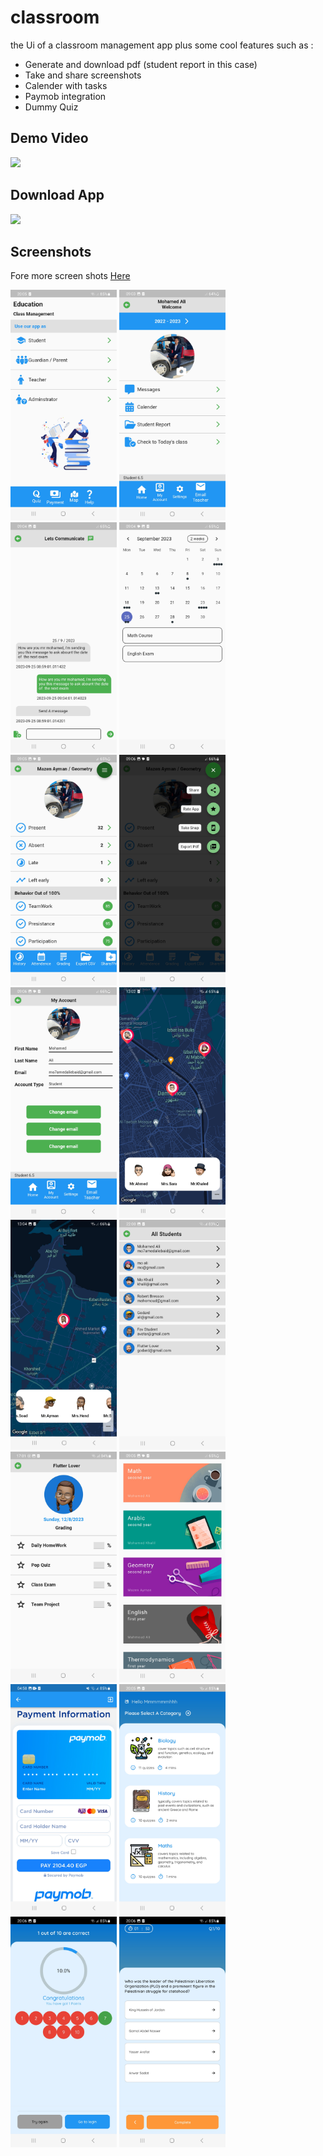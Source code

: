 # classroom

the Ui of a classroom management app plus some cool features such as :

- Generate and download pdf (student report in this case)
- Take and share screenshots
- Calender with tasks
- Paymob integration
- Dummy Quiz


## Demo Video
<a href="https://youtu.be/B4_Gnz6ooNA"><img src="https://upload.wikimedia.org/wikipedia/commons/thumb/e/e1/Logo_of_YouTube_%282015-2017%29.svg/2560px-Logo_of_YouTube_%282015-2017%29.svg.png" width="100"></img></a>

## Download App
<a href="https://github.com/mo7amedaliEbaid/classroom/releases/download/v1.0.0/classroom.apk"><img src="https://playerzon.com/asset/download.png" width="110"></img></a>


## Screenshots

Fore more screen shots [Here](https://github.com/mo7amedaliEbaid/classroom/blob/55ee297657de5732481c3ac6ce6be0d7d15cadb9/screenshots)

<p float="left">

   <img src="https://github.com/mo7amedaliEbaid/classroom/blob/cffc4bcfa283e6dfa8518928ce85ec33747e3a33/screenshots/onboarding.jpg" width="170" />
   <img src="https://github.com/mo7amedaliEbaid/classroom/blob/f4b376571e8d3b47a9f279b7bc2987c33a9df989/screenshots/Screenshot_20230925_090330.jpg" width="170" />
   <img src="https://github.com/mo7amedaliEbaid/classroom/blob/f4b376571e8d3b47a9f279b7bc2987c33a9df989/screenshots/Screenshot_20230925_090410.jpg" width="170" />
   <img src="https://github.com/mo7amedaliEbaid/classroom/blob/f4b376571e8d3b47a9f279b7bc2987c33a9df989/screenshots/Screenshot_20230925_090456.jpg" width="170" />
   <img src="https://github.com/mo7amedaliEbaid/classroom/blob/f4b376571e8d3b47a9f279b7bc2987c33a9df989/screenshots/Screenshot_20230925_090546.jpg" width="170" />
   <img src="https://github.com/mo7amedaliEbaid/classroom/blob/f4b376571e8d3b47a9f279b7bc2987c33a9df989/screenshots/Screenshot_20230925_090613.jpg" width="170" />
   <img src="https://github.com/mo7amedaliEbaid/classroom/blob/f4b376571e8d3b47a9f279b7bc2987c33a9df989/screenshots/Screenshot_20230925_090637.jpg" width="170" />
   <img src="https://github.com/mo7amedaliEbaid/classroom/blob/f4b376571e8d3b47a9f279b7bc2987c33a9df989/screenshots/Screenshot_20230925_130211.jpg" width="170" />
   <img src="https://github.com/mo7amedaliEbaid/classroom/blob/f4b376571e8d3b47a9f279b7bc2987c33a9df989/screenshots/Screenshot_20230925_130441.jpg" width="170" />
   <img src="https://github.com/mo7amedaliEbaid/classroom/blob/f4b376571e8d3b47a9f279b7bc2987c33a9df989/screenshots/Screenshot_20230925_220041.jpg" width="170" />
   <img src="https://github.com/mo7amedaliEbaid/classroom/blob/f4b376571e8d3b47a9f279b7bc2987c33a9df989/screenshots/Screenshot_20230926_170112.jpg" width="170" />
   <img src="https://github.com/mo7amedaliEbaid/classroom/blob/537800238ff3fe0d29065f65cc779e262d779a1b/screenshots/Screenshot_20230925_090534.jpg" width="170" />
   <img src="https://github.com/mo7amedaliEbaid/classroom/blob/f4b376571e8d3b47a9f279b7bc2987c33a9df989/screenshots/paymob.jpg" width="170" />
   <img src="https://github.com/mo7amedaliEbaid/classroom/blob/cffc4bcfa283e6dfa8518928ce85ec33747e3a33/screenshots/quiz.jpg" width="170" />
   <img src="https://github.com/mo7amedaliEbaid/classroom/blob/cffc4bcfa283e6dfa8518928ce85ec33747e3a33/screenshots/quizresult.jpg" width="170" />
   <img src="https://github.com/mo7amedaliEbaid/classroom/blob/cffc4bcfa283e6dfa8518928ce85ec33747e3a33/screenshots/quiz1.jpg" width="170" />
</p>

